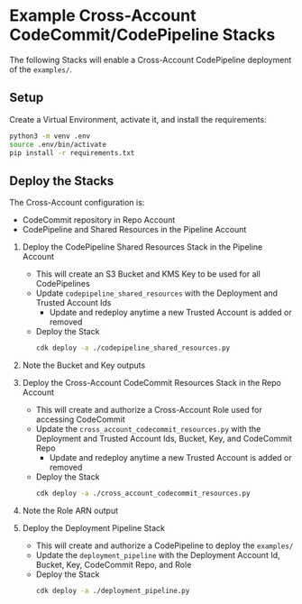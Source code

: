 # Example Cross-Account CodeCommit/CodePipeline Stacks
The following Stacks will enable a Cross-Account CodePipeline deployment of the `examples/`.

## Setup
Create a Virtual Environment, activate it, and install the requirements:
```sh
python3 -m venv .env
source .env/bin/activate
pip install -r requirements.txt

```

## Deploy the Stacks
The Cross-Account configuration is:
- CodeCommit repository in Repo Account
- CodePipeline and Shared Resources in the Pipeline Account

1. Deploy the CodePipeline Shared Resources Stack in the Pipeline Account
   - This will create an S3 Bucket and KMS Key to be used for all CodePipelines
   - Update `codepipeline_shared_resources` with the Deployment and Trusted Account Ids
     - Update and redeploy anytime a new Trusted Account is added or removed 
   - Deploy the Stack
     ```bash
     cdk deploy -a ./codepipeline_shared_resources.py
     ```
 
 2. Note the Bucket and Key outputs
 
 3. Deploy the Cross-Account CodeCommit Resources Stack in the Repo Account
    - This will create and authorize a Cross-Account Role used for accessing CodeCommit
    - Update the `cross_account_codecommit_resources.py` with the Deployment and Trusted 
      Account Ids, Bucket, Key, and CodeCommit Repo 
      - Update and redeploy anytime a new Trusted Account is added or removed
    - Deploy the Stack
      ```bash
      cdk deploy -a ./cross_account_codecommit_resources.py
      ```
      
  4. Note the Role ARN output
  
  5. Deploy the Deployment Pipeline Stack
     - This will create and authorize a CodePipeline to deploy the `examples/`
     - Update the `deployment_pipeline` with the Deployment Account Id, Bucket, Key, 
       CodeCommit Repo, and Role
     - Deploy the Stack
       ```bash
       cdk deploy -a ./deployment_pipeline.py
       ``` 
